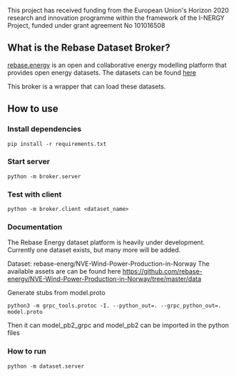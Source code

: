 
This project has received funding from the European Union's Horizon 2020 research and innovation programme within the framework of the I-NERGY Project, funded under grant agreement No 101016508

## What is the Rebase Dataset Broker?

[rebase.energy](https://rebase.energy) is an open and collaborative energy modelling platform that provides open energy datasets. The datasets can be found [here](https://rebase.energy/datasets)

This broker is a wrapper that can load these datasets.



## How to use

### Install dependencies

``pip install -r requirements.txt``

### Start server

``python -m broker.server``

### Test with client

``python -m broker.client <dataset_name>``

### Documentation

The Rebase Energy dataset platform is heavily under development. Currently one dataset exists, but many more will be added. 

Dataset:
rebase-energ/NVE-Wind-Power-Production-in-Norway
The available assets are can be found here https://github.com/rebase-energy/NVE-Wind-Power-Production-in-Norway/tree/master/data




Generate stubs from model.proto

```
python3 -m grpc_tools.protoc -I. --python_out=. --grpc_python_out=. model.proto
```

Then it can model_pb2_grpc and model_pb2 can be imported in the python files


### How to run
```
python -m dataset.server
```